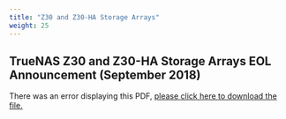 ```yaml
---
title: "Z30 and Z30-HA Storage Arrays"
weight: 25
---
```


## TrueNAS Z30 and Z30-HA Storage Arrays EOL Announcement (September 2018)

<object data="https://www.truenas.com/docs/files/Z30EOL.pdf" type="application/pdf" width="95%" height="1000">
  There was an error displaying this PDF, <a href="https://www.truenas.com/docs/files/Z30EOL.pdf">please click here to download the file.</a>
</object>
